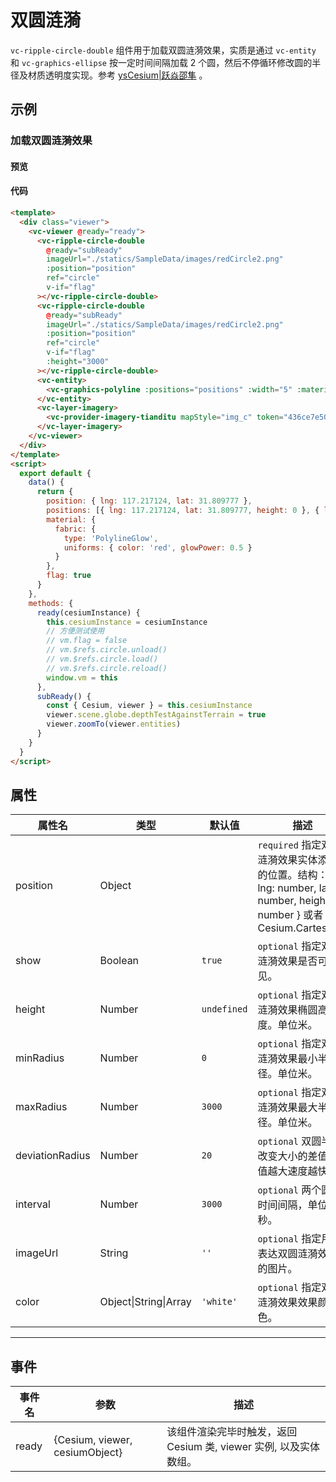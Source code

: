# 双圆涟漪

`vc-ripple-circle-double` 组件用于加载双圆涟漪效果，实质是通过 `vc-entity` 和 `vc-graphics-ellipse` 按一定时间间隔加载 2 个圆，然后不停循环修改圆的半径及材质透明度实现。参考 [ysCesium|跃焱邵隼](https://www.wellyyss.cn/ysCesium/main/app.html) 。

## 示例

### 加载双圆涟漪效果

#### 预览

<doc-preview>
  <template>
    <div class="viewer">
      <vc-viewer @ready="ready">
        <vc-ripple-circle-double
          @ready="subReady"
          imageUrl="./statics/SampleData/images/redCircle2.png"
          :position="position"
          ref="circle"
          v-if="flag"
        ></vc-ripple-circle-double>
        <vc-ripple-circle-double
          @ready="subReady"
          imageUrl="./statics/SampleData/images/redCircle2.png"
          :position="position"
          ref="circle"
          v-if="flag"
          :height="3000"
        ></vc-ripple-circle-double>
        <vc-entity>
          <vc-graphics-polyline :positions="positions" :width="5" :material="material"></vc-graphics-polyline>
        </vc-entity>
        <vc-layer-imagery>
          <vc-provider-imagery-tianditu mapStyle="img_c" token="436ce7e50d27eede2f2929307e6b33c0"></vc-provider-imagery-tianditu>
        </vc-layer-imagery>
      </vc-viewer>
    </div>
  </template>
  <script>
    export default {
      data() {
        return {
          position: { lng: 117.217124, lat: 31.809777 },
          positions: [{ lng: 117.217124, lat: 31.809777, height: 0 }, { lng: 117.217124, lat: 31.809777, height: 3000 }],
          material: {
            fabric: {
              type: 'PolylineGlow',
              uniforms: { color: 'red', glowPower: 0.5 }
            }
          },
          flag: true
        }
      },
      methods: {
        ready(cesiumInstance) {
          this.cesiumInstance = cesiumInstance
          window.vm = this
        },
        subReady() {
          const { Cesium, viewer } = this.cesiumInstance
          viewer.scene.globe.depthTestAgainstTerrain = true
          viewer.zoomTo(viewer.entities)
        }
      }
    }
  </script>
</doc-preview>

#### 代码

```html
<template>
  <div class="viewer">
    <vc-viewer @ready="ready">
      <vc-ripple-circle-double
        @ready="subReady"
        imageUrl="./statics/SampleData/images/redCircle2.png"
        :position="position"
        ref="circle"
        v-if="flag"
      ></vc-ripple-circle-double>
      <vc-ripple-circle-double
        @ready="subReady"
        imageUrl="./statics/SampleData/images/redCircle2.png"
        :position="position"
        ref="circle"
        v-if="flag"
        :height="3000"
      ></vc-ripple-circle-double>
      <vc-entity>
        <vc-graphics-polyline :positions="positions" :width="5" :material="material"></vc-graphics-polyline>
      </vc-entity>
      <vc-layer-imagery>
        <vc-provider-imagery-tianditu mapStyle="img_c" token="436ce7e50d27eede2f2929307e6b33c0"></vc-provider-imagery-tianditu>
      </vc-layer-imagery>
    </vc-viewer>
  </div>
</template>
<script>
  export default {
    data() {
      return {
        position: { lng: 117.217124, lat: 31.809777 },
        positions: [{ lng: 117.217124, lat: 31.809777, height: 0 }, { lng: 117.217124, lat: 31.809777, height: 3000 }],
        material: {
          fabric: {
            type: 'PolylineGlow',
            uniforms: { color: 'red', glowPower: 0.5 }
          }
        },
        flag: true
      }
    },
    methods: {
      ready(cesiumInstance) {
        this.cesiumInstance = cesiumInstance
        // 方便测试使用
        // vm.flag = false
        // vm.$refs.circle.unload()
        // vm.$refs.circle.load()
        // vm.$refs.circle.reload()
        window.vm = this
      },
      subReady() {
        const { Cesium, viewer } = this.cesiumInstance
        viewer.scene.globe.depthTestAgainstTerrain = true
        viewer.zoomTo(viewer.entities)
      }
    }
  }
</script>
```

## 属性

<!-- prettier-ignore -->
| 属性名 | 类型 | 默认值 | 描述 |
| ---------------------- | ------- | ------ | -------------------------------------------------------------------------- |
| position | Object | | `required` 指定双圆涟漪效果实体添加的位置。结构：{ lng: number, lat: number, height: number } 或者 Cesium.Cartesian3 |
| show | Boolean | `true` | `optional` 指定双圆涟漪效果是否可见。|
| height | Number | `undefined` | `optional` 指定双圆涟漪效果椭圆高度。单位米。|
| minRadius | Number | `0` | `optional` 指定双圆涟漪效果最小半径。单位米。|
| maxRadius | Number | `3000` | `optional` 指定双圆涟漪效果最大半径。单位米。|
| deviationRadius | Number | `20` | `optional` 双圆半径改变大小的差值，值越大速度越快。|
| interval | Number | `3000` | `optional` 两个圆的时间间隔，单位毫秒。 |
| imageUrl | String | `''` | `optional` 指定用于表达双圆涟漪效果的图片。 |
| color | Object\|String\|Array | `'white'` | `optional` 指定双圆涟漪效果效果颜色。 |

---

## 事件

| 事件名 | 参数                           | 描述                                                              |
| ------ | ------------------------------ | ----------------------------------------------------------------- |
| ready  | {Cesium, viewer, cesiumObject} | 该组件渲染完毕时触发，返回 Cesium 类, viewer 实例, 以及实体数组。 |
